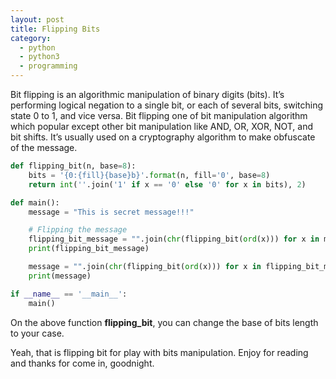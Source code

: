 ```yaml
---
layout: post
title: Flipping Bits
category:
  - python
  - python3
  - programming
---
```

Bit flipping is an algorithmic manipulation of binary digits (bits). It’s performing logical negation to a single bit, or each of several bits, switching state 0 to 1, and vice versa. Bit flipping one of bit manipulation algorithm which popular except other bit manipulation like AND, OR, XOR, NOT, and bit shifts. It’s usually used on a cryptography algorithm to make obfuscate of the message.

```python
def flipping_bit(n, base=8):
    bits = '{0:{fill}{base}b}'.format(n, fill='0', base=8)
    return int(''.join('1' if x == '0' else '0' for x in bits), 2)

def main():
    message = "This is secret message!!!"

    # Flipping the message
    flipping_bit_message = "".join(chr(flipping_bit(ord(x))) for x in message)
    print(flipping_bit_message)

    message = "".join(chr(flipping_bit(ord(x))) for x in flipping_bit_message)
    print(message)

if __name__ == '__main__':
    main()
```

On the above function **flipping_bit**, you can change the base of bits length to your case.

Yeah, that is flipping bit for play with bits manipulation. Enjoy for reading and thanks for come in, goodnight.
